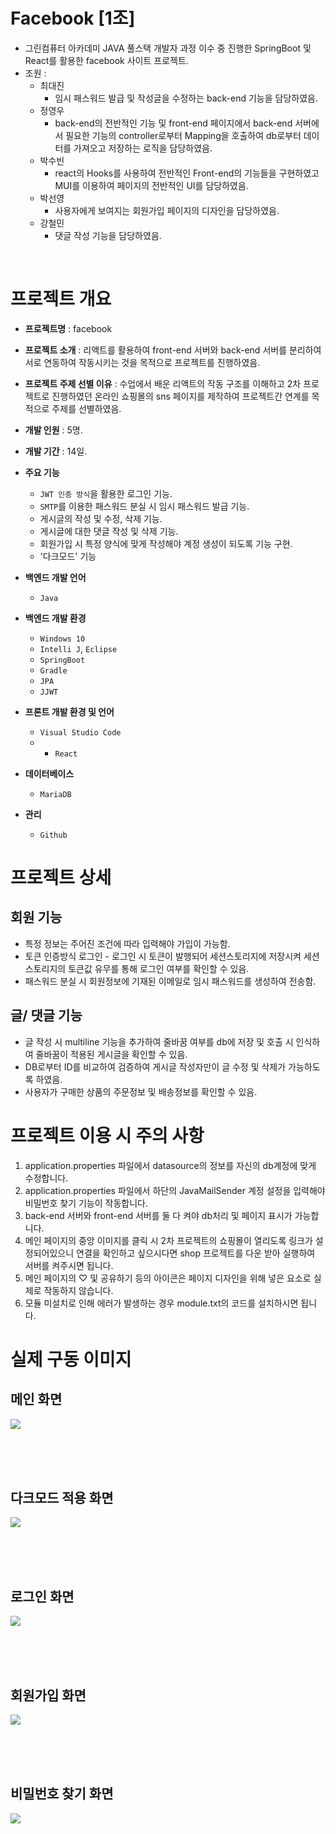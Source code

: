# Facebook [1조]
- 그린컴퓨터 아카데미 JAVA 풀스택 개발자 과정 이수 중 진행한 SpringBoot 및 React를 활용한 facebook 사이트 프로젝트.
- 조원 : 
  - 최대진
    - 임시 패스워드 발급 및 작성글을 수정하는 back-end 기능을 담당하였음.
  - 정영우
    - back-end의 전반적인 기능 및 front-end 페이지에서 back-end 서버에서 필요한 기능의 controller로부터 Mapping을 호출하여 db로부터 데이터를 가져오고 저장하는 로직을 담당하였음.
  - 박수빈
    - react의 Hooks를 사용하여 전반적인 Front-end의 기능들을 구현하였고 MUI를 이용하여 페이지의 전반적인 UI를 담당하였음. 
  - 박선영
    - 사용자에게 보여지는 회원가입 페이지의 디자인을 담당하였음.
  - 강철민
    - 댓글 작성 기능을 담당하였음.

<br/>


# 프로젝트 개요
- **프로젝트명** : facebook
- **프로젝트 소개** : 리액트를 활용하여 front-end 서버와 back-end 서버를 분리하여 서로 연동하여 작동시키는 것을 목적으로 프로젝트를 진행하였음.
- **프로젝트 주제 선별 이유** : 수업에서 배운 리액트의 작동 구조를 이해하고 2차 프로젝트로 진행하였던 온라인 쇼핑몰의 sns 페이지를 제작하여 프로젝트간 연계를 목적으로 주제를 선별하였음.
- **개발 인원** : 5명.
- **개발 기간** : 14일.

- **주요 기능** 
  - `JWT 인증 방식`을 활용한 로그인 기능.
  - `SMTP`를 이용한 패스워드 분실 시 임시 패스워드 발급 기능.
  - 게시글의 작성 및 수정, 삭제 기능.
  - 게시글에 대한 댓글 작성 및 삭제 기능.
  - 회원가입 시 특정 양식에 맞게 작성해야 계정 생성이 되도록 기능 구현.
  - '다크모드' 기능
  
- **백엔드 개발 언어** 
  - `Java`
  
- **백엔드 개발 환경** 
  - `Windows 10`
  - `Intelli J`, `Eclipse`
  - `SpringBoot`
  - `Gradle`
  - `JPA`
  - `JJWT`
  
- **프론트 개발 환경 및 언어**
  - `Visual Studio Code`
  - - `React`
  
- **데이터베이스**
  - `MariaDB`
  
- **관리**
  - `Github`
  
  
# 프로젝트 상세

## 회원 기능
  - 특정 정보는 주어진 조건에 따라 입력해야 가입이 가능함.
  - 토큰 인증방식 로그인 - 로그인 시 토큰이 발행되어 세션스토리지에 저장시켜 세션스토리지의 토큰값 유무를 통해 로그인 여부를 확인할 수 있음.
  - 패스워드 분실 시 회원정보에 기재된 이메일로 임시 패스워드를 생성하여 전송함.
  
  
## 글/ 댓글 기능
  - 글 작성 시 multiline 기능을 추가하여 줄바꿈 여부를 db에 저장 및 호출 시 인식하여 줄바꿈이 적용된 게시글을 확인할 수 있음.
  - DB로부터 ID를 비교하여 검증하여 게시글 작성자만이 글 수정 및 삭제가 가능하도록 하였음.
  - 사용자가 구매한 상품의 주문정보 및 배송정보를 확인할 수 있음.
  
  
# 프로젝트 이용 시 주의 사항
  1. application.properties 파일에서 datasource의 정보를 자신의 db계정에 맞게 수정합니다.
  2. application.properties 파일에서 하단의 JavaMailSender 계정 설정을 입력해야 비밀번호 찾기 기능이 작동합니다.
  3. back-end 서버와 front-end 서버를 둘 다 켜야 db처리 및 페이지 표시가 가능합니다.
  4. 메인 페이지의 중앙 이미지를 클릭 시 2차 프로젝트의 쇼핑몰이 열리도록 링크가 설정되어있으니 연결을 확인하고 싶으시다면 shop 프로젝트를 다운 받아 실행하여 서버를 켜주시면 됩니다.
  5. 메인 페이지의 ♡ 및 공유하기 등의 아이콘은 페이지 디자인을 위해 넣은 요소로 실제로 작동하지 않습니다.
  6. 모듈 미설치로 인해 에러가 발생하는 경우 module.txt의 코드를 설치하시면 됩니다.


# 실제 구동 이미지
  ## 메인 화면 
  ![](https://i.imgur.com/XpPFcrm.jpeg)
  
  <br><br><br>
  
  ## 다크모드 적용 화면 
  ![](https://i.imgur.com/zkd0q69.jpeg)
  
  <br><br><br>
  
  ## 로그인 화면
  ![](https://i.imgur.com/SCz7noG.jpeg)
  
  <br><br><br>
  
  ## 회원가입 화면
  ![](https://i.imgur.com/00wWz4k.png)
  
  <br><br><br>
  
  ## 비밀번호 찾기 화면
  ![](https://i.imgur.com/akuTHKW.jpeg)
